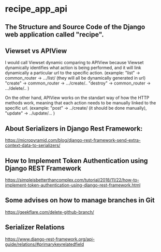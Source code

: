 # recipe_app_api
## The Structure and Source Code of the Django web application called "recipe".


## Viewset vs APIView

I would call Viewset dynamic comparing to APIView because Viewset dynamically identifies what action is being performed, and it will link dynamically a particular url to the specific action. (example: "list" -> common_router -> .../list/  (they will all be dynamically generated in url)
                                                 "create" -> common_router -> .../create/..
                                                 "destroy" -> common_router -> .../delete/.. )
                                                 
On the other hand, APIView works on the standart way of how the HTTP methods work, meaning that each action needs to be manually linked to the specific url.  (example: "post" -> ../create/ (it should be done manually),
                "update" -> ../update/... )  


## About Serializers in Django Rest Framework:

https://micropyramid.com/blog/django-rest-framework-send-extra-context-data-to-serializers/


## How to Implement Token Authentication using Django REST Framework

https://simpleisbetterthancomplex.com/tutorial/2018/11/22/how-to-implement-token-authentication-using-django-rest-framework.html


## Some advises on how to manage branches in Git

https://geekflare.com/delete-github-branch/

## Serializer Relations

https://www.django-rest-framework.org/api-guide/relations/#primarykeyrelatedfield